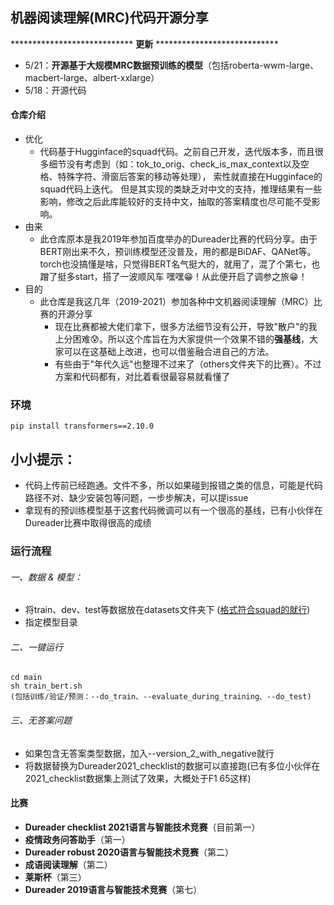 ## 机器阅读理解(MRC)代码开源分享

**************************** **更新** ****************************
* 5/21：**开源基于大规模MRC数据预训练的模型**（包括roberta-wwm-large、macbert-large、albert-xxlarge）
* 5/18：开源代码
#### 仓库介绍
* 优化
  * 代码基于Hugginface的squad代码。之前自己开发，迭代版本多，而且很多细节没有考虑到（如：tok_to_orig、check_is_max_context以及空格、特殊字符、滑窗后答案的移动等处理），
    索性就直接在Hugginface的squad代码上迭代。 
    但是其实现的类缺乏对中文的支持，推理结果有一些影响，修改之后此库能较好的支持中文，抽取的答案精度也尽可能不受影响。
* 由来
  * 此仓库原本是我2019年参加百度举办的Dureader比赛的代码分享。由于BERT刚出来不久，预训练模型还没普及，用的都是BiDAF、QANet等。torch也没搞懂是啥，只觉得BERT名气挺大的，就用了，混了个第七，也蹭了挺多start，搭了一波顺风车 嘿嘿😁！从此便开启了调参之旅😁！
* 目的
  * 此仓库是我这几年（2019-2021）参加各种中文机器阅读理解（MRC）比赛的开源分享
    * 现在比赛都被大佬们拿下，很多方法细节没有公开，导致"散户"的我上分困难😰。所以这个库旨在为大家提供一个效果不错的**强基线**，大家可以在这基础上改进，也可以借鉴融合进自己的方法。
    * 有些由于"年代久远"也整理不过来了（others文件夹下的比赛）。不过方案和代码都有，对比着看很最容易就看懂了

### 环境
```
pip install transformers==2.10.0 
```

## 小小提示：
* 代码上传前已经跑通。文件不多，所以如果碰到报错之类的信息，可能是代码路径不对、缺少安装包等问题，一步步解决，可以提issue
* 拿现有的预训练模型基于这套代码微调可以有一个很高的基线，已有小伙伴在Dureader比赛中取得很高的成绩


### 运行流程  
###### 一、数据 & 模型：
* 将train、dev、test等数据放在datasets文件夹下 ([格式符合squad的就行](https://aistudio.baidu.com/aistudio/competition/detail/66))
* 指定模型目录
###### 二、一键运行
```
cd main
sh train_bert.sh
(包括训练/验证/预测：--do_train、--evaluate_during_training、--do_test)
```
###### 三、无答案问题
* 如果包含无答案类型数据，加入--version_2_with_negative就行
* 将数据替换为Dureader2021_checklist的数据可以直接跑(已有多位小伙伴在2021_checklist数据集上测试了效果，大概处于F1 65这样)


#### 比赛

* **Dureader checklist 2021语言与智能技术竞赛**（目前第一）
* **疫情政务问答助手**（第一）
* **Dureader robust 2020语言与智能技术竞赛**（第二）
* **成语阅读理解**（第二）
* **莱斯杯**（第三）
* **Dureader 2019语言与智能技术竞赛**（第七）


